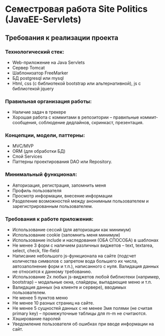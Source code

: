 # Семестровая работа Site Politics (JavaEE-Servlets)
## Требования к реализации проекта
### Технологический стек:
- Web-приложение на Java Servlets
- Cервер Tomcat
- Шаблонизатор FreeMarker
- БД postgresql или mysql
- Html, css (с библиотекой
bootstrap или альтернативной), js с библиотекой jquery
### Правильная организация работы: 
- Наличие задач в трекере
- Хорошая работа с коммитами в репозитории – правильные коммит-сообщения, соблюдение
дедлайнов, скринкаст, презентация.
### Концепции, модели, паттерны:
- MVC/MVP
- ORM (для обработки БД)
- Cлой Services
- Паттерны проектирования DAO или Repository.
### Минимальный функционал:
- Авторизация, регистрация, запомнить меня
- Профиль пользователя
- Просмотр информации, внесение информации
- Разделение возможностей между анонимным пользователем и
зарегистрированным пользователем.
### Требования к работе приложения:
- Использование сессий (для авторизации как минимум)
- Использование cookie (запомнить меня минимум)
- Использование include и наследования (ОБА СПОСОБА) в шаблонах
- Не менее 3 форм с наличием различных виджетов – text, textarea, select,
check, file-field
- Написание небольшого js-функционала на сайте (подсчет количества
символов с запретом вода большего их числа, автозаполнение форм и
т.п.), написанного с нуля. Валидация данных не относится к данному
требованию.
- Использование 2х любых js-виджетов любой библиотеки (например,
bootstrap) – модальные окна, слайдеры, выпадающие меню и т.п.
- Валидация данных (на клиенте и сервере), вводимых пользователем.
- Не менее 5 пунктов меню
- Не менее 10 разных страниц на сайте.
- Не менее 5 сущностей данных с не менее 3мя полями (не считая primary
key) – промежуточные таблицы для m-m не считаются.
- Хэширование паролей
- Уведомление пользователя об ошибках при вводе информации на сайт.

